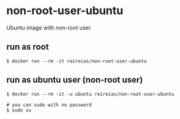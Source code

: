 # non-root-user-ubuntu
Ubuntu image with non-root user.

## run as root
```console
$ docker run --rm -it reireias/non-root-user-ubuntu
```

## run as ubuntu user (non-root user)
```console
$ docker run --rm -it -u ubuntu reireias/non-root-user-ubuntu

# you can sudo with no password
$ sudo su
```
